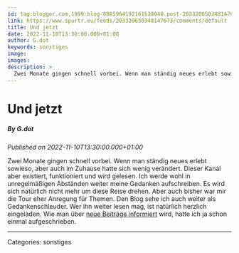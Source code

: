 ```yaml
---
id: tag:blogger.com,1999:blog-8885964192161538040.post-203320650348147673
link: https://www.spurtr.eu/feeds/203320650348147673/comments/default
title: Und jetzt
date: 2022-11-10T13:30:00.000+01:00
author: G.dot
keywords: sonstiges
image: 
images: 
description: >
  Zwei Monate gingen schnell vorbei. Wenn man ständig neues erlebt sowieso, aber auch im Zuhause hatte sich wenig verändert. Dieser Kanal aber existiert, funktioniert und wird gelesen. Ich werde wohl in unregelmäßigen Abständen weiter meine Gedanken aufschreiben. Es wird sich natürlich nicht mehr um diese Reise drehen. Aber auch bisher
---
```

# Und jetzt
##### By G.dot
_Published on 2022-11-10T13:30:00.000+01:00_

Zwei Monate gingen schnell vorbei. Wenn man ständig neues erlebt sowieso, aber auch im Zuhause hatte sich wenig verändert. Dieser Kanal aber existiert, funktioniert und wird gelesen. Ich werde wohl in unregelmäßigen Abständen weiter meine Gedanken aufschreiben. Es wird sich natürlich nicht mehr um diese Reise drehen. Aber auch bisher war mir die Tour eher Anregung für Themen. Den Blog sehe ich auch weiter als Gedankenschleuder. Wer ihn weiter lesen mag, ist natürlich herzlich eingeladen. Wie man über [neue Beiträge informiert](https://www.spurtr.eu/2022/08/von-kanalen-und-flussen.html) wird, hatte ich ja schon einmal aufgeschrieben.

---
Categories: sonstiges